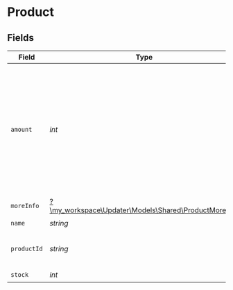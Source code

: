 # Product


## Fields

| Field                                                                                                                                                              | Type                                                                                                                                                               | Required                                                                                                                                                           | Description                                                                                                                                                        | Example                                                                                                                                                            |
| ------------------------------------------------------------------------------------------------------------------------------------------------------------------ | ------------------------------------------------------------------------------------------------------------------------------------------------------------------ | ------------------------------------------------------------------------------------------------------------------------------------------------------------------ | ------------------------------------------------------------------------------------------------------------------------------------------------------------------ | ------------------------------------------------------------------------------------------------------------------------------------------------------------------ |
| `amount`                                                                                                                                                           | *int*                                                                                                                                                              | :heavy_check_mark:                                                                                                                                                 | This field represents the price of the product given in cents (always an integer). If provided 10000, it means that the price is 100€ (if the unit used is euros). | 10000                                                                                                                                                              |
| `moreInfo`                                                                                                                                                         | [?\my_workspace\Updater\Models\Shared\ProductMoreInfo](../../Models/Shared/ProductMoreInfo.md)                                                                     | :heavy_minus_sign:                                                                                                                                                 | N/A                                                                                                                                                                |                                                                                                                                                                    |
| `name`                                                                                                                                                             | *string*                                                                                                                                                           | :heavy_check_mark:                                                                                                                                                 | N/A                                                                                                                                                                | Bicycle                                                                                                                                                            |
| `productId`                                                                                                                                                        | *string*                                                                                                                                                           | :heavy_check_mark:                                                                                                                                                 | N/A                                                                                                                                                                | c5dec4fe-4192-4d38-a5bd-aa7bd6b86499                                                                                                                               |
| `stock`                                                                                                                                                            | *int*                                                                                                                                                              | :heavy_check_mark:                                                                                                                                                 | N/A                                                                                                                                                                | 1000                                                                                                                                                               |